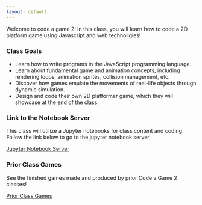 ```yaml
---
layout: default
---
```


Welcome to code a game 2! In this class, you will learn how to code a 2D platform game using Javascript and web technoligies!

### Class Goals

 - Learn how to write programs in the JavaScript programming language.
 - Learn about fundamental game and animation concepts, including rendering loops, animation sprites, collision management, etc.
 - Discover how games emulate the movements of real-life objects through dynamic simulation.
 - Design and code their own 2D platformer game, which they will showcase at the end of the class.

### Link to the Notebook Server

This class will utilize a Jupyter notebooks for class content and coding. Follow the link below to go to the jupyter notebook server.

[Jupyter Notebook Server](https://notebook.codeagame2.net/hub/user-redirect/git-pull?repo=https%3A%2F%2Fgithub.com%2Fisaacrobinson2000%2FCodeAGame2Notebooks&urlpath=tree%2FCodeAGame2Notebooks%2F&branch=main)

### Prior Class Games 

See the finished games made and produced by prior Code a Game 2 classes!

[Prior Class Games](games/gamelist.html)
